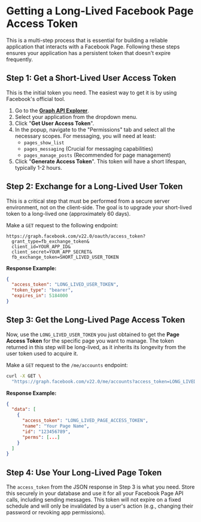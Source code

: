 # Getting a Long-Lived Facebook Page Access Token

This is a multi-step process that is essential for building a reliable application that interacts with a Facebook Page. Following these steps ensures your application has a persistent token that doesn't expire frequently.

## Step 1: Get a Short-Lived User Access Token

This is the initial token you need. The easiest way to get it is by using Facebook's official tool.

1.  Go to the **[Graph API Explorer](https://developers.facebook.com/tools/explorer/)**.
2.  Select your application from the dropdown menu.
3.  Click "**Get User Access Token**".
4.  In the popup, navigate to the "Permissions" tab and select all the necessary scopes. For messaging, you will need at least:
    *   `pages_show_list`
    *   `pages_messaging` (Crucial for messaging capabilities)
    *   `pages_manage_posts` (Recommended for page management)
5.  Click "**Generate Access Token**". This token will have a short lifespan, typically 1-2 hours.

## Step 2: Exchange for a Long-Lived User Token

This is a critical step that must be performed from a secure server environment, not on the client-side. The goal is to upgrade your short-lived token to a long-lived one (approximately 60 days).

Make a `GET` request to the following endpoint:

```
https://graph.facebook.com/v22.0/oauth/access_token?
  grant_type=fb_exchange_token&
  client_id=YOUR_APP_ID&
  client_secret=YOUR_APP_SECRET&
  fb_exchange_token=SHORT_LIVED_USER_TOKEN
```

**Response Example:**

```json
{
  "access_token": "LONG_LIVED_USER_TOKEN",
  "token_type": "bearer",
  "expires_in": 5184000
}
```

## Step 3: Get the Long-Lived Page Access Token

Now, use the `LONG_LIVED_USER_TOKEN` you just obtained to get the **Page Access Token** for the specific page you want to manage. The token returned in this step will be long-lived, as it inherits its longevity from the user token used to acquire it.

Make a `GET` request to the `/me/accounts` endpoint:

```bash
curl -X GET \
  "https://graph.facebook.com/v22.0/me/accounts?access_token=LONG_LIVED_USER_TOKEN"
```

**Response Example:**

```json
{
  "data": [
    {
      "access_token": "LONG_LIVED_PAGE_ACCESS_TOKEN",
      "name": "Your Page Name",
      "id": "123456789",
      "perms": [...]
    }
  ]
}
```

## Step 4: Use Your Long-Lived Page Token

The `access_token` from the JSON response in Step 3 is what you need. Store this securely in your database and use it for all your Facebook Page API calls, including sending messages. This token will not expire on a fixed schedule and will only be invalidated by a user's action (e.g., changing their password or revoking app permissions).